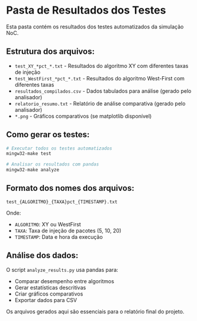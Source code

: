 # Pasta de Resultados dos Testes

Esta pasta contém os resultados dos testes automatizados da simulação NoC.

## Estrutura dos arquivos:

- `test_XY_*pct_*.txt` - Resultados do algoritmo XY com diferentes taxas de injeção
- `test_WestFirst_*pct_*.txt` - Resultados do algoritmo West-First com diferentes taxas
- `resultados_compilados.csv` - Dados tabulados para análise (gerado pelo analisador)
- `relatorio_resumo.txt` - Relatório de análise comparativa (gerado pelo analisador)
- `*.png` - Gráficos comparativos (se matplotlib disponível)

## Como gerar os testes:

```bash
# Executar todos os testes automatizados
mingw32-make test

# Analisar os resultados com pandas
mingw32-make analyze
```

## Formato dos nomes dos arquivos:

`test_{ALGORITMO}_{TAXA}pct_{TIMESTAMP}.txt`

Onde:
- `ALGORITMO`: XY ou WestFirst
- `TAXA`: Taxa de injeção de pacotes (5, 10, 20)
- `TIMESTAMP`: Data e hora da execução

## Análise dos dados:

O script `analyze_results.py` usa pandas para:
- Comparar desempenho entre algoritmos
- Gerar estatísticas descritivas
- Criar gráficos comparativos
- Exportar dados para CSV

Os arquivos gerados aqui são essenciais para o relatório final do projeto.
